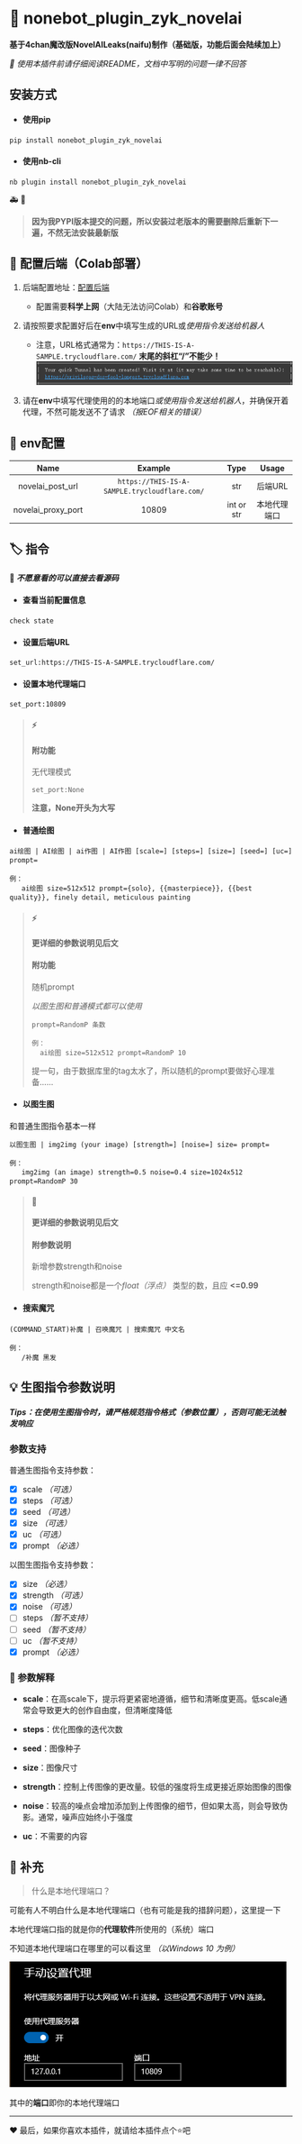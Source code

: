 # :memo: nonebot_plugin_zyk_novelai

**基于4chan魔改版NovelAILeaks(naifu)制作（基础版，功能后面会陆续加上）**

*:page_facing_up: 使用本插件前请仔细阅读README，文档中写明的问题一律不回答*

## 安装方式
- #### 使用pip
```
pip install nonebot_plugin_zyk_novelai
```
- #### 使用nb-cli
```
nb plugin install nonebot_plugin_zyk_novelai
```
:ambulance: :beer:
>**因为我PYPI版本提交的问题，所以安装过老版本的需要删除后重新下一遍，不然无法安装最新版**

## :rocket: 配置后端（Colab部署）
1. 后端配置地址：[配置后端](https://colab.research.google.com/drive/1_Ma71L6uGbtt6UQyA3FjqW2lcZ5Bjck-)
   - 配置需要**科学上网**（大陆无法访问Colab）和**谷歌账号**

2. 请按照要求配置好后在**env**中填写生成的URL或*使用指令发送给机器人*
   - 注意，URL格式通常为：`https://THIS-IS-A-SAMPLE.trycloudflare.com/` **末尾的斜杠“/”不能少！**![image](url.png)

3. 请在**env**中填写代理使用的的本地端口*或使用指令发送给机器人*，并确保开着代理，不然可能发送不了请求 *（报EOF相关的错误）*

## :wrench: env配置

|        Name        |                    Example                    |    Type    | Usage  |
|:------------------:|:---------------------------------------------:|:----------:|:------:|
|  novelai_post_url  | `https://THIS-IS-A-SAMPLE.trycloudflare.com/` |    str     | 后端URL  |
| novelai_proxy_port |                     10809                     | int or str | 本地代理端口 |

## :label: 指令
#### :clown_face: *不愿意看的可以直接去看源码*

- #### 查看当前配置信息
```
check state
```

- #### 设置后端URL
```
set_url:https://THIS-IS-A-SAMPLE.trycloudflare.com/
```

- #### 设置本地代理端口
```
set_port:10809
```

>#### :zap:
>#### 附功能
> 无代理模式
> ```
> set_port:None
> ```
> **注意，None开头为大写**

- #### 普通绘图
```
ai绘图 | AI绘图 | ai作图 | AI作图 [scale=] [steps=] [size=] [seed=] [uc=] prompt=

例：
   ai绘图 size=512x512 prompt={solo}, {{masterpiece}}, {{best quality}}, finely detail, meticulous painting
```

>#### :zap:
> **更详细的参数说明见后文**
>#### 附功能
>
>随机prompt
>
>*以图生图和普通模式都可以使用*
>```
>prompt=RandomP 条数
>
>例：
>   ai绘图 size=512x512 prompt=RandomP 10
>```
>提一句，由于数据库里的tag太水了，所以随机的prompt要做好心理准备......

- #### 以图生图

和普通生图指令基本一样
```
以图生图 | img2img (your image) [strength=] [noise=] size= prompt=

例：
   img2img (an image) strength=0.5 noise=0.4 size=1024x512 prompt=RandomP 30
```

>#### :book:
> **更详细的参数说明见后文**
>#### 附参数说明
> 新增参数strength和noise
> 
> strength和noise都是一个*float（浮点）* 类型的数，且应 **<=0.99**

- #### 搜索魔咒
```
(COMMAND_START)补魔 | 召唤魔咒 | 搜索魔咒 中文名

例：
   /补魔 黑发
```

## :bulb: 生图指令参数说明
#### *Tips：在使用生图指令时，请严格规范指令格式（参数位置），否则可能无法触发响应*
### 参数支持
普通生图指令支持参数：
- [x] scale *（可选）*
- [x] steps *（可选）*
- [x] seed *（可选）*
- [x] size *（可选）*
- [x] uc *（可选）*
- [x] prompt *（必选）*

以图生图指令支持参数：
- [x] size *（必选）*
- [x] strength *（可选）*
- [x] noise *（可选）*
- [ ] steps *（暂不支持）*
- [ ] seed *（暂不支持）*
- [ ] uc *（暂不支持）*
- [x] prompt *（必选）*

### :page_with_curl: 参数解释
- **scale**：在高scale下，提示将更紧密地遵循，细节和清晰度更高。低scale通常会导致更大的创作自由度，但清晰度降低

- **steps**：优化图像的迭代次数

- **seed**：图像种子

- **size**：图像尺寸

- **strength**：控制上传图像的更改量。较低的强度将生成更接近原始图像的图像

- **noise**：较高的噪点会增加添加到上传图像的细节，但如果太高，则会导致伪影。通常，噪声应始终小于强度

- **uc**：不需要的内容

## :egg: 补充
>什么是本地代理端口？

可能有人不明白什么是本地代理端口（也有可能是我的措辞问题），这里提一下

本地代理端口指的就是你的**代理软件**所使用的（系统）端口

不知道本地代理端口在哪里的可以看这里 *（以Windows 10 为例）*

![查看本地代理端口](port.png)

其中的**端口**即你的本地代理端口

---
:heart: 最后，如果你喜欢本插件，就请给本插件点个:star:吧